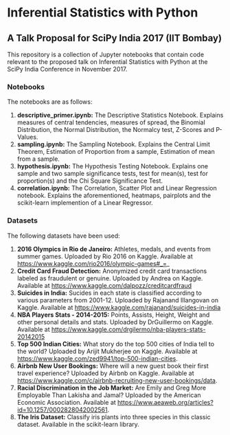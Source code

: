 # Inferential Statistics with Python
## A Talk Proposal for SciPy India 2017 (IIT Bombay)

This repository is a collection of Jupyter notebooks that contain code relevant to the proposed talk on Inferential Statistics with Python at the SciPy India Conference in November 2017.

### Notebooks

The notebooks are as follows:

1. **descriptive_primer.ipynb:** The Descriptive Statistics Notebook. Explains measures of central tendencies, measures of spread, the Binomial Distribution, the Normal Distribution, the Normalcy test, Z-Scores and P-Values.
2. **sampling.ipynb:** The Sampling Notebook. Explains the Central Limit Theorem, Estimation of Proportion from a sample, Estimation of mean from a sample.
3. **hypothesis.ipynb:** The Hypothesis Testing Notebook. Explains one sample and two sample significance tests, test for mean(s), test for proportion(s) and the Chi Square Significance Test.
4. **correlation.ipynb:** The Correlation, Scatter Plot and Linear Regression notebook. Explains the aforementioned, heatmaps, pairplots and the scikit-learn implemention of a Linear Regressor.

### Datasets

The following datasets have been used:

1. **2016 Olympics in Rio de Janeiro:** Athletes, medals, and events from summer games. Uploaded by Rio 2016 on Kaggle. Available at https://www.kaggle.com/rio2016/olympic-games#_=_
2. **Credit Card Fraud Detection:** Anonymized credit card transactions labeled as fraudulent or genuine. Uploaded by Andrea on Kaggle. Available at https://www.kaggle.com/dalpozz/creditcardfraud
3. **Suicides in India:** Sucides in each state is classified according to various parameters from 2001-12. Uploaded by Rajanand Illangovan on Kaggle. Available at https://www.kaggle.com/rajanand/suicides-in-india
4. **NBA Players Stats - 2014-2015:** Points, Assists, Height, Weight and other personal details and stats. Uploaded by DrGuillermo on Kaggle. Available at https://www.kaggle.com/drgilermo/nba-players-stats-20142015
5. **Top 500 Indian Cities:** What story do the top 500 cities of India tell to the world? Uploaded by Arijit Mukherjee on Kaggle. Available at https://www.kaggle.com/zed9941/top-500-indian-cities.
6. **Airbnb New User Bookings:** Where will a new guest book their first travel experience? Uploaded by Airbnb on Kaggle. Available at https://www.kaggle.com/c/airbnb-recruiting-new-user-bookings/data.
7. **Racial Discrimination in the Job Market:** Are Emily and Greg More Employable Than Lakisha and Jamal? Uploaded by the American Economic Association. Available at https://www.aeaweb.org/articles?id=10.1257/0002828042002561.
7. **The Iris Dataset:** Classify iris plants into three species in this classic dataset. Available in the scikit-learn library.
